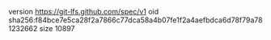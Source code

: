 version https://git-lfs.github.com/spec/v1
oid sha256:f84bce7e5ca28f2a7866c77dca58a4b07fe1f2a4aefbdca6d78f79a781232662
size 10897
